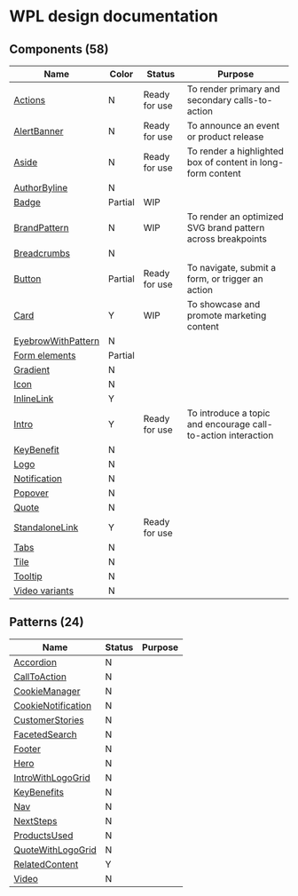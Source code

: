 # WPL design documentation

## Components (58)

| Name                                                   | Color   | Status        | Purpose                                                       |
| ------------------------------------------------------ | ------- | ------------- | ------------------------------------------------------------- |
| [Actions](/components/actions)                         | N       | Ready for use | To render primary and secondary calls-to-action               |
| [AlertBanner](/components/alert-banner)                | N       | Ready for use | To announce an event or product release                       |
| [Aside](/components/aside)                             | N       | Ready for use | To render a highlighted box of content in long-form content   |
| [AuthorByline](/components/author-byline)              | N       |               |                                                               |
| [Badge](/components/badge)                             | Partial | WIP           |                                                               |
| [BrandPattern](/components/brand-pattern)              | N       | WIP           | To render an optimized SVG brand pattern across breakpoints   |
| [Breadcrumbs](/components/breadcrumbs)                 | N       |               |                                                               |
| [Button](/components/button/)                          | Partial | Ready for use | To navigate, submit a form, or trigger an action              |
| [Card](/components/card/)                              | Y       | WIP           | To showcase and promote marketing content                     |
| [EyebrowWithPattern](/components/eyebrow-with-pattern) | N       |               |                                                               |
| [Form elements](/components/form-elements)             | Partial |               |                                                               |
| [Gradient](/components/gradient)                       | N       |               |                                                               |
| [Icon](/components/icon)                               | N       |               |                                                               |
| [InlineLink](/components/inline-link)                  | Y       |               |                                                               |
| [Intro](/components/intro)                             | Y       | Ready for use | To introduce a topic and encourage call-to-action interaction |
| [KeyBenefit](/components/key-benefit)                  | N       |               |                                                               |
| [Logo](/components/logo)                               | N       |               |                                                               |
| [Notification](/components/notification)               | N       |               |                                                               |
| [Popover](/components/popover)                         | N       |               |                                                               |
| [Quote](/components/quote)                             | N       |               |                                                               |
| [StandaloneLink](/components/standalone-link)          | Y       | Ready for use |                                                               |
| [Tabs](/components/tabs)                               | N       |               |                                                               |
| [Tile](/components/tile)                               | N       |               |                                                               |
| [Tooltip](/components/tooltip)                         | N       |               |                                                               |
| [Video variants](/components/video)                    | N       |               |                                                               |

## Patterns (24)

| Name                                                | Status | Purpose |
| --------------------------------------------------- | ------ | ------- |
| [Accordion](/patterns/accordion)                    | N      |         |
| [CallToAction](/patterns/call-to-action)            | N      |         |
| [CookieManager](/patterns/cookie-manager)           | N      |         |
| [CookieNotification](/patterns/cookie-notification) | N      |         |
| [CustomerStories](/patterns/customer-stories)       | N      |         |
| [FacetedSearch](/patterns/faceted-search)           | N      |         |
| [Footer](/patterns/footer)                          | N      |         |
| [Hero](/patterns/hero/)                             | N      |         |
| [IntroWithLogoGrid](/patterns/intro-with-logo-grid) | N      |         |
| [KeyBenefits](/patterns/key-benefits)               | N      |         |
| [Nav](/patterns/nav)                                | N      |         |
| [NextSteps](/patterns/next-steps)                   | N      |         |
| [ProductsUsed](/patterns/products-used)             | N      |         |
| [QuoteWithLogoGrid](/patterns/quote-with-logo-grid) | N      |         |
| [RelatedContent](/patterns/related-content)         | Y      |         |
| [Video](/patterns/video)                            | N      |         |
